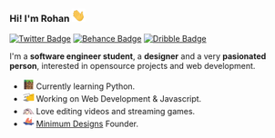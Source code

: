 ### Hi! I'm Rohan <img src="https://raw.githubusercontent.com/Calatop/Calatop/main/img/wave.gif" width="24px">

 [![Twitter Badge](https://img.shields.io/badge/-Twitter-1ca0f1?style=flat-square&color=242933&logo=twitter&logoColor=white&link=https://twitter.com/calatopbtw)](https://twitter.com/calatopbtw) [![Behance Badge](https://img.shields.io/badge/-Behance-blue?style=flat-square&logo=behance&logoColor=white&color=242933&link=https://www.behance.net/calatop)](https://www.behance.net/calatop) [![Dribble Badge](https://img.shields.io/badge/-Dribbble-1ca0f1?style=flat-square&color=242933&logo=dribbble&logoColor=white&link=https://dribbble.com/calatop)](https://dribbble.com/calatop) 

I'm a **software engineer student**, a **designer** and a very **pasionated person**, interested in opensource projects and web development. 

- <img src="https://raw.githubusercontent.com/Calatop/Calatop/main/img/block.gif" height="19" width="19px"> Currently learning Python.
- <img src="https://raw.githubusercontent.com/Calatop/Calatop/main/img/work.gif" height="19" width="19px">  Working on Web Development & Javascript.
- <img src="https://raw.githubusercontent.com/Calatop/Calatop/main/img/chikka.gif" height="19" width="19px"> Love editing videos and streaming games.
- <img src="https://raw.githubusercontent.com/Calatop/Calatop/main/img/fire.gif" height="19" width="19px">  [Minimum Designs](https://www.minimumdesigns.shop/) Founder.
